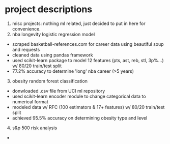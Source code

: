 # project descriptions

1. misc projects: nothing ml related, just decided to put in here for convenience.
2. nba longevity logistic regression model
  - scraped basketball-references.com for career data using beautiful soup and requests
  - cleaned data using pandas framework
  - used scikit-learn package to model 12 features (pts, ast, reb, stl, 3p%...) w/ 80/20 train/test split
  - 77.2% accuracy to determine 'long' nba career (>5 years)
3. obesity random forest classification
  -  donwloaded .csv file from UCI ml repository
  -  used scikit-learn encoder module to change categorical data to numerical format
  -  modeled data w/ RFC (100 estimators & 17+ features) w/ 80/20 train/test split
  -  achieved 95.5% accuracy on determining obesity type and level
4. s&p 500 risk analysis
  -     


